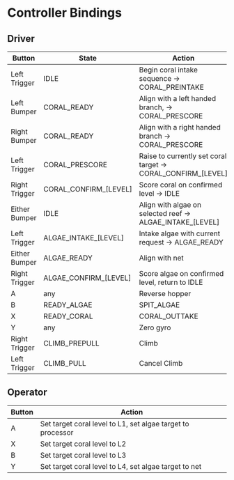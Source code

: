 # Controller Bindings

## Driver

| Button | State | Action |
| ------ | ----- | ------ |
| Left Trigger | IDLE | Begin coral intake sequence -> CORAL_PREINTAKE |
| Left Bumper | CORAL_READY | Align with a left handed branch, -> CORAL_PRESCORE |
| Right Bumper | CORAL_READY | Align with a right handed branch -> CORAL_PRESCORE |
| Left Trigger | CORAL_PRESCORE | Raise to currently set coral target -> CORAL_CONFIRM_[LEVEL] |
| Right Trigger | CORAL_CONFIRM_[LEVEL] | Score coral on confirmed level -> IDLE |
| Either Bumper | IDLE | Align with algae on selected reef -> ALGAE_INTAKE_[LEVEL] |
| Left Trigger | ALGAE_INTAKE_[LEVEL] | Intake algae with current request -> ALGAE_READY |
| Either Bumper | ALGAE_READY | Align with net |
| Right Trigger | ALGAE_CONFIRM_[LEVEL] | Score algae on confirmed level, return to IDLE |
| A | any | Reverse hopper |
| B | READY_ALGAE | SPIT_ALGAE |
| X | READY_CORAL | CORAL_OUTTAKE |
| Y | any | Zero gyro |
| Right Trigger | CLIMB_PREPULL | Climb |
| Left Trigger | CLIMB_PULL | Cancel Climb |

## Operator

| Button | Action |
| ------ | ------ |
| A | Set target coral level to L1, set algae target to processor  |
| X | Set target coral level to L2 |
| B | Set target coral level to L3 |
| Y | Set target coral level to L4, set algae target to net |
